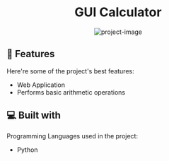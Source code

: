 <h1 align="center" id="title">GUI Calculator</h1>

<p align="center"><img src="https://socialify.git.ci/iammartariq/Internship-CodSoft-2023/image?font=Raleway&amp;language=1&amp;name=1&amp;owner=1&amp;pattern=Charlie%20Brown&amp;theme=Light" alt="project-image"></p>

  
  
<h2>🧐 Features</h2>

Here're some of the project's best features:

*   Web Application
*   Performs basic arithmetic operations

  
  
<h2>💻 Built with</h2>

Programming Languages used in the project:

*   Python
